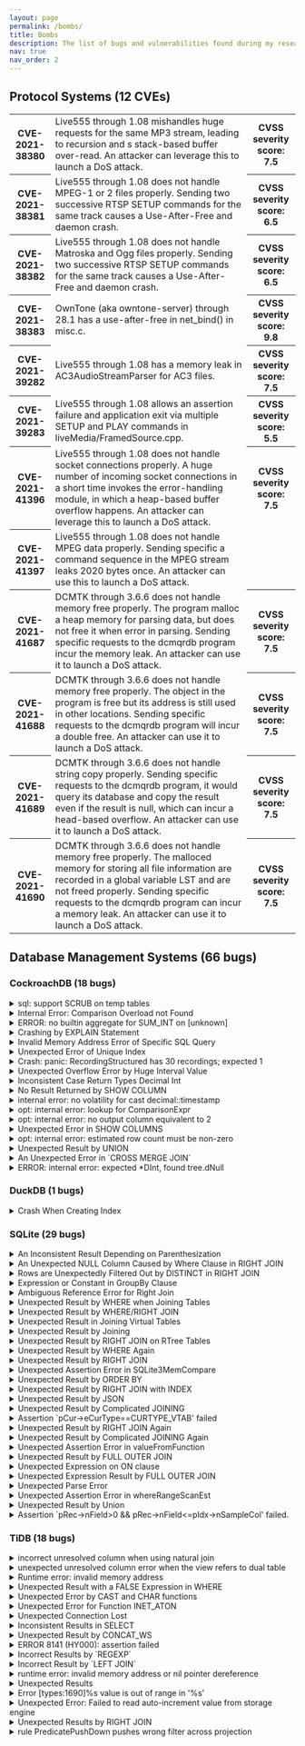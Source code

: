 ```yaml
---
layout: page
permalink: /bombs/
title: Bombs
description: The list of bugs and vulnerabilities found during my research.
nav: true
nav_order: 2
---
```


<!-- pages/bombs.md -->
<div class="bombs">
<div class="container">
    <h2>Protocol Systems (12 CVEs)</h2>
    <div class="table-responsive">
    <table class="table table-sm table-borderless">
    <tr>
        <th scope="row">CVE-2021-38380 </th>
        <td> 
        Live555 through 1.08 mishandles huge requests for the same MP3 stream, leading to recursion and s stack-based buffer over-read. An attacker can leverage this to launch a DoS attack.
        </td>
        <th>CVSS severity score: 7.5</th>
    </tr>
    <tr>
        <th scope="row">CVE-2021-38381 </th>
        <td> 
        Live555 through 1.08 does not handle MPEG-1 or 2 files properly. Sending two successive RTSP SETUP commands for the same track causes a Use-After-Free and daemon crash.
        </td>
        <th scope="row">CVSS severity score: 6.5</th>
    </tr>
    <tr>
        <th scope="row">CVE-2021-38382 </th>
        <td> 
        Live555 through 1.08 does not handle Matroska and Ogg files properly. Sending two successive RTSP SETUP commands for the same track causes a Use-After-Free and daemon crash.
        </td>
        <th scope="row">CVSS severity score: 6.5</th>
    </tr>
    <tr>
        <th scope="row">CVE-2021-38383 </th>
        <td> 
        OwnTone (aka owntone-server) through 28.1 has a use-after-free in net_bind() in misc.c.
        </td>
        <th scope="row">CVSS severity score: 9.8</th>
    </tr>
    <tr>
        <th scope="row">CVE-2021-39282 </th>
        <td> 
        Live555 through 1.08 has a memory leak in AC3AudioStreamParser for AC3 files.
        </td>
        <th scope="row">CVSS severity score: 7.5</th>
    </tr>
    <tr>
        <th scope="row">CVE-2021-39283 </th>
        <td> 
        Live555 through 1.08 allows an assertion failure and application exit via multiple SETUP and PLAY commands in liveMedia/FramedSource.cpp.
        </td>
        <th scope="row">CVSS severity score: 5.5</th>
    </tr>
    <tr>
        <th scope="row">CVE-2021-41396 </th>
        <td> 
        Live555 through 1.08 does not handle socket connections properly. A huge number of incoming socket connections in a short time invokes the error-handling module, in which a heap-based buffer overflow happens. An attacker can leverage this to launch a DoS attack.
        </td>
        <th scope="row">CVSS severity score: 7.5</th>
    </tr>
    <tr>
        <th scope="row">CVE-2021-41397 </th>
        <td> 
        Live555 through 1.08 does not handle MPEG data properly. Sending specific a command sequence in the MPEG stream leaks 2020 bytes once. An attacker can use this to launch a DoS attack.
        </td>
    </tr>
    <tr>
        <th scope="row">CVE-2021-41687 </th>
        <td> 
        DCMTK through 3.6.6 does not handle memory free properly. The program malloc a heap memory for parsing data, but does not free it when error in parsing. Sending specific requests to the dcmqrdb program incur the memory leak. An attacker can use it to launch a DoS attack.
        </td>
        <th scope="row">CVSS severity score: 7.5</th>
    </tr>
    <tr>
        <th scope="row">CVE-2021-41688 </th>
        <td> 
        DCMTK through 3.6.6 does not handle memory free properly. The object in the program is free but its address is still used in other locations. Sending specific requests to the dcmqrdb program will incur a double free. An attacker can use it to launch a DoS attack.
        </td>
        <th scope="row">CVSS severity score: 7.5</th>
    </tr>
    <tr>
        <th scope="row">CVE-2021-41689 </th>
        <td> 
        DCMTK through 3.6.6 does not handle string copy properly. Sending specific requests to the dcmqrdb program, it would query its database and copy the result even if the result is null, which can incur a head-based overflow. An attacker can use it to launch a DoS attack.
        </td>
        <th scope="row">CVSS severity score: 7.5</th>
    </tr>
    <tr>
        <th scope="row">CVE-2021-41690 </th>
        <td> 
        DCMTK through 3.6.6 does not handle memory free properly. The malloced memory for storing all file information are recorded in a global variable LST and are not freed properly. Sending specific requests to the dcmqrdb program can incur a memory leak. An attacker can use it to launch a DoS attack.
        </td>
        <th scope="row">CVSS severity score: 7.5</th>
    </tr>
    </table>
    </div>
</div>

<div class="container">
	<h2>Database Management Systems (66 bugs)</h2>
	<h3>CockroachDB (18 bugs)</h3>
		<details>
			<summary>sql: support SCRUB on temp tables</summary>
			Link: <a href="https://github.com/cockroachdb/cockroach/issues/83770">https://github.com/cockroachdb/cockroach/issues/83770</a> <br />
		</details>
		<details>
			<summary>Internal Error: Comparison Overload not Found</summary>
			Link: <a href="https://github.com/cockroachdb/cockroach/issues/83792">https://github.com/cockroachdb/cockroach/issues/83792</a> <br />
		</details>
		<details>
			<summary>ERROR: no builtin aggregate for SUM_INT on [unknown]</summary>
			Link: <a href="https://github.com/cockroachdb/cockroach/issues/83874">https://github.com/cockroachdb/cockroach/issues/83874</a> <br />
		</details>
		<details>
			<summary>Crashing by EXPLAIN Statement</summary>
			Link: <a href="https://github.com/cockroachdb/cockroach/issues/83965">https://github.com/cockroachdb/cockroach/issues/83965</a> <br />
		</details>
		<details>
			<summary>Invalid Memory Address Error of Specific SQL Query</summary>
			Link: <a href="https://github.com/cockroachdb/cockroach/issues/83973">https://github.com/cockroachdb/cockroach/issues/83973</a> <br />
		</details>
		<details>
			<summary>Unexpected Error of Unique Index</summary>
			Link: <a href="https://github.com/cockroachdb/cockroach/issues/83976">https://github.com/cockroachdb/cockroach/issues/83976</a> <br />
		</details>
		<details>
			<summary>Crash: panic: RecordingStructured has 30 recordings; expected 1</summary>
			Link: <a href="https://github.com/cockroachdb/cockroach/issues/84056">https://github.com/cockroachdb/cockroach/issues/84056</a> <br />
		</details>
		<details>
			<summary>Unexpected Overflow Error by Huge Interval Value</summary>
			Link: <a href="https://github.com/cockroachdb/cockroach/issues/84154">https://github.com/cockroachdb/cockroach/issues/84154</a> <br />
		</details>
		<details>
			<summary>Inconsistent Case Return Types Decimal Int</summary>
			Link: <a href="https://github.com/cockroachdb/cockroach/issues/85356">https://github.com/cockroachdb/cockroach/issues/85356</a> <br />
		</details>
		<details>
			<summary>No Result Returned by SHOW COLUMN</summary>
			Link: <a href="https://github.com/cockroachdb/cockroach/issues/85388">https://github.com/cockroachdb/cockroach/issues/85388</a> <br />
		</details>
		<details>
			<summary>internal error: no volatility for cast decimal::timestamp</summary>
			Link: <a href="https://github.com/cockroachdb/cockroach/issues/85389">https://github.com/cockroachdb/cockroach/issues/85389</a> <br />
		</details>
		<details>
			<summary>opt: internal error: lookup for ComparisonExpr</summary>
			Link: <a href="https://github.com/cockroachdb/cockroach/issues/85390">https://github.com/cockroachdb/cockroach/issues/85390</a> <br />
		</details>
		<details>
			<summary>opt: internal error: no output column equivalent to 2</summary>
			Link: <a href="https://github.com/cockroachdb/cockroach/issues/85393">https://github.com/cockroachdb/cockroach/issues/85393</a> <br />
		</details>
		<details>
			<summary>Unexpected Error in SHOW COLUMNS</summary>
			Link: <a href="https://github.com/cockroachdb/cockroach/issues/85394">https://github.com/cockroachdb/cockroach/issues/85394</a> <br />
		</details>
		<details>
			<summary>opt: internal error: estimated row count must be non-zero </summary>
			Link: <a href="https://github.com/cockroachdb/cockroach/issues/85499">https://github.com/cockroachdb/cockroach/issues/85499</a> <br />
		</details>
		<details>
			<summary>Unexpected Result by UNION</summary>
			Link: <a href="https://github.com/cockroachdb/cockroach/issues/85502">https://github.com/cockroachdb/cockroach/issues/85502</a> <br />
		</details>
		<details>
			<summary>An Unexpected Error in `CROSS MERGE JOIN`</summary>
			Link: <a href="https://github.com/cockroachdb/cockroach/issues/88104">https://github.com/cockroachdb/cockroach/issues/88104</a> <br />
		</details>
		<details>
			<summary>ERROR: internal error: expected *DInt, found tree.dNull</summary>
			Link: <a href="https://github.com/cockroachdb/cockroach/issues/94264">https://github.com/cockroachdb/cockroach/issues/94264</a> <br />
		</details>
	<h3>DuckDB (1 bugs)</h3>
		<details>
			<summary>Crash When Creating Index</summary>
			Link: <a href="https://github.com/duckdb/duckdb/issues/4976">https://github.com/duckdb/duckdb/issues/4976</a> <br />
		</details>
	<h3>SQLite (29 bugs)</h3>
		<details>
			<summary>An Inconsistent Result Depending on Parenthesization</summary>
			Link: <a href="https://sqlite.org/forum/forumpost/af3d07f908">https://sqlite.org/forum/forumpost/af3d07f908</a> <br />
		</details>
		<details>
			<summary>An Unexpected NULL Column Caused by Where Clause in RIGHT JOIN</summary>
			Link: <a href="https://sqlite.org/forum/forumpost/41cc3851d8">https://sqlite.org/forum/forumpost/41cc3851d8</a> <br />
		</details>
		<details>
			<summary>Rows are Unexpectedly Filtered Out by DISTINCT in RIGHT JOIN</summary>
			Link: <a href="https://sqlite.org/forum/forumpost/c06b10ad7e">https://sqlite.org/forum/forumpost/c06b10ad7e</a> <br />
		</details>
		<details>
			<summary>Expression or Constant in GroupBy Clause</summary>
			Link: <a href="https://sqlite.org/forum/forumpost/2458c5dea2">https://sqlite.org/forum/forumpost/2458c5dea2</a> <br />
		</details>
		<details>
			<summary>Ambiguous Reference Error for Right Join</summary>
			Link: <a href="https://sqlite.org/forum/forumpost/e90a8e6e6f">https://sqlite.org/forum/forumpost/e90a8e6e6f</a> <br />
		</details>
		<details>
			<summary>Unexpected Result by WHERE when Joining Tables</summary>
			Link: <a href="https://sqlite.org/forum/forumpost/687b0bf563">https://sqlite.org/forum/forumpost/687b0bf563</a> <br />
		</details>
		<details>
			<summary>Unexpected Result by WHERE/RIGHT JOIN</summary>
			Link: <a href="https://sqlite.org/forum/forumpost/5cfe08eed6">https://sqlite.org/forum/forumpost/5cfe08eed6</a> <br />
		</details>
		<details>
			<summary>Unexpected Result in Joining Virtual Tables</summary>
			Link: <a href="https://sqlite.org/forum/forumpost/3902c7b833">https://sqlite.org/forum/forumpost/3902c7b833</a> <br />
		</details>
		<details>
			<summary>Unexpected Result by Joining</summary>
			Link: <a href="https://sqlite.org/forum/forumpost/c2554d560b">https://sqlite.org/forum/forumpost/c2554d560b</a> <br />
		</details>
		<details>
			<summary>Unexpected Result by RIGHT JOIN on RTree Tables</summary>
			Link: <a href="https://sqlite.org/forum/forumpost/087de2d9ec">https://sqlite.org/forum/forumpost/087de2d9ec</a> <br />
		</details>
		<details>
			<summary>Unexpected Result by WHERE Again</summary>
			Link: <a href="https://sqlite.org/forum/forumpost/de16c4abe2">https://sqlite.org/forum/forumpost/de16c4abe2</a> <br />
		</details>
		<details>
			<summary>Unexpected Result by RIGHT JOIN</summary>
			Link: <a href="https://sqlite.org/forum/forumpost/206d99a16d">https://sqlite.org/forum/forumpost/206d99a16d</a> <br />
		</details>
		<details>
			<summary>Unexpected Assertion Error in SQLite3MemCompare</summary>
			Link: <a href="https://sqlite.org/forum/forumpost/800eecf5e6">https://sqlite.org/forum/forumpost/800eecf5e6</a> <br />
		</details>
		<details>
			<summary>Unexpected Result by ORDER BY</summary>
			Link: <a href="https://sqlite.org/forum/forumpost/323f86cc30">https://sqlite.org/forum/forumpost/323f86cc30</a> <br />
		</details>
		<details>
			<summary>Unexpected Result by RIGHT JOIN with INDEX</summary>
			Link: <a href="https://sqlite.org/forum/forumpost/c4676c4956">https://sqlite.org/forum/forumpost/c4676c4956</a> <br />
		</details>
		<details>
			<summary>Unexpected Result by JSON</summary>
			Link: <a href="https://sqlite.org/forum/forumpost/3d9caa45cb">https://sqlite.org/forum/forumpost/3d9caa45cb</a> <br />
		</details>
		<details>
			<summary>Unexpected Result by Complicated JOINING</summary>
			Link: <a href="https://sqlite.org/forum/forumpost/eeb8173cf8">https://sqlite.org/forum/forumpost/eeb8173cf8</a> <br />
		</details>
		<details>
			<summary>Assertion `pCur->eCurType==CURTYPE_VTAB' failed</summary>
			Link: <a href="https://sqlite.org/forum/forumpost/dafe0500b0">https://sqlite.org/forum/forumpost/dafe0500b0</a> <br />
		</details>
		<details>
			<summary>Unexpected Result by RIGHT JOIN Again</summary>
			Link: <a href="https://sqlite.org/forum/forumpost/51e6959f61">https://sqlite.org/forum/forumpost/51e6959f61</a> <br />
		</details>
		<details>
			<summary>Unexpected Result by Complicated JOINING Again</summary>
			Link: <a href="https://sqlite.org/forum/forumpost/b40696f501">https://sqlite.org/forum/forumpost/b40696f501</a> <br />
		</details>
		<details>
			<summary>Unexpected Assertion Error in valueFromFunction</summary>
			Link: <a href="https://sqlite.org/forum/forumpost/e3243e07e8">https://sqlite.org/forum/forumpost/e3243e07e8</a> <br />
		</details>
		<details>
			<summary>Unexpected Result by FULL OUTER JOIN</summary>
			Link: <a href="https://sqlite.org/forum/forumpost/5610c17c3d">https://sqlite.org/forum/forumpost/5610c17c3d</a> <br />
		</details>
		<details>
			<summary>Unexpected Expression on ON clause</summary>
			Link: <a href="https://sqlite.org/forum/forumpost/57bdf2217d">https://sqlite.org/forum/forumpost/57bdf2217d</a> <br />
		</details>
		<details>
			<summary>Unexpected Expression Result by FULL OUTER JOIN</summary>
			Link: <a href="https://sqlite.org/forum/forumpost/6650cd40b5">https://sqlite.org/forum/forumpost/6650cd40b5</a> <br />
		</details>
		<details>
			<summary>Unexpected Parse Error</summary>
			Link: <a href="https://sqlite.org/forum/forumpost/1a7fea4651">https://sqlite.org/forum/forumpost/1a7fea4651</a> <br />
		</details>
		<details>
			<summary>Unexpected Assertion Error in whereRangeScanEst</summary>
			Link: <a href="https://sqlite.org/forum/forumpost/c3496cf6b1">https://sqlite.org/forum/forumpost/c3496cf6b1</a> <br />
		</details>
		<details>
			<summary>Unexpected Result by Union</summary>
			Link: <a href="https://sqlite.org/forum/forumpost/174afeae57">https://sqlite.org/forum/forumpost/174afeae57</a> <br />
		</details>
		<details>
			<summary>Assertion `pRec->nField>0 && pRec->nField<=pIdx->nSampleCol' failed.</summary>
			Link: <a href="https://sqlite.org/forum/forumpost/3607259d3c">https://sqlite.org/forum/forumpost/3607259d3c</a> <br />
		</details>
	<h3>TiDB (18 bugs)</h3>
		<details>
			<summary>incorrect unresolved column when using natural join</summary>
			Link: <a href="https://github.com/pingcap/tidb/issues/35522">https://github.com/pingcap/tidb/issues/35522</a> <br />
		</details>
		<details>
			<summary>unexpected unresolved column error when the view refers to dual table</summary>
			Link: <a href="https://github.com/pingcap/tidb/issues/35527">https://github.com/pingcap/tidb/issues/35527</a> <br />
		</details>
		<details>
			<summary>Runtime error: invalid memory address</summary>
			Link: <a href="https://github.com/pingcap/tidb/issues/35623">https://github.com/pingcap/tidb/issues/35623</a> <br />
		</details>
		<details>
			<summary>Unexpected Result with a FALSE Expression in WHERE</summary>
			Link: <a href="https://github.com/pingcap/tidb/issues/35645">https://github.com/pingcap/tidb/issues/35645</a> <br />
		</details>
		<details>
			<summary>Unexpected Error by CAST and CHAR functions</summary>
			Link: <a href="https://github.com/pingcap/tidb/issues/35652">https://github.com/pingcap/tidb/issues/35652</a> <br />
		</details>
		<details>
			<summary>Unexpected Error for Function INET_ATON</summary>
			Link: <a href="https://github.com/pingcap/tidb/issues/35677">https://github.com/pingcap/tidb/issues/35677</a> <br />
		</details>
		<details>
			<summary>Unexpected Connection Lost</summary>
			Link: <a href="https://github.com/pingcap/tidb/issues/35678">https://github.com/pingcap/tidb/issues/35678</a> <br />
		</details>
		<details>
			<summary>Inconsistent Results in SELECT</summary>
			Link: <a href="https://github.com/pingcap/tidb/issues/36853">https://github.com/pingcap/tidb/issues/36853</a> <br />
		</details>
		<details>
			<summary>Unexpected Result by CONCAT_WS</summary>
			Link: <a href="https://github.com/pingcap/tidb/issues/36888">https://github.com/pingcap/tidb/issues/36888</a> <br />
		</details>
		<details>
			<summary>ERROR 8141 (HY000): assertion failed</summary>
			Link: <a href="https://github.com/pingcap/tidb/issues/38295">https://github.com/pingcap/tidb/issues/38295</a> <br />
		</details>
		<details>
			<summary>Incorrect Results by `REGEXP`</summary>
			Link: <a href="https://github.com/pingcap/tidb/issues/38303">https://github.com/pingcap/tidb/issues/38303</a> <br />
		</details>
		<details>
			<summary>Incorrect Result by `LEFT JOIN`</summary>
			Link: <a href="https://github.com/pingcap/tidb/issues/38304">https://github.com/pingcap/tidb/issues/38304</a> <br />
		</details>
		<details>
			<summary>runtime error: invalid memory address or nil pointer dereference</summary>
			Link: <a href="https://github.com/pingcap/tidb/issues/38305">https://github.com/pingcap/tidb/issues/38305</a> <br />
		</details>
		<details>
			<summary>Unexpected Results</summary>
			Link: <a href="https://github.com/pingcap/tidb/issues/38310">https://github.com/pingcap/tidb/issues/38310</a> <br />
		</details>
		<details>
			<summary>Error [types:1690]%s value is out of range in '%s'</summary>
			Link: <a href="https://github.com/pingcap/tidb/issues/38352">https://github.com/pingcap/tidb/issues/38352</a> <br />
		</details>
		<details>
			<summary>Unexpected Error: Failed to read auto-increment value from storage engine</summary>
			Link: <a href="https://github.com/pingcap/tidb/issues/38483">https://github.com/pingcap/tidb/issues/38483</a> <br />
		</details>
		<details>
			<summary>Unexpected Results by RIGHT JOIN</summary>
			Link: <a href="https://github.com/pingcap/tidb/issues/38654">https://github.com/pingcap/tidb/issues/38654</a> <br />
		</details>
		<details>
			<summary>rule PredicatePushDown pushes wrong filter across projection</summary>
			Link: <a href="https://github.com/pingcap/tidb/issues/38736">https://github.com/pingcap/tidb/issues/38736</a> <br />
		</details>
</div>

</div>
